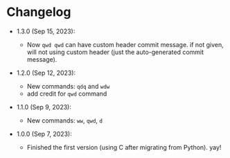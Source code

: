 # Changelog


- 1.3.0 (Sep 15, 2023):
    - Now `qwd qwd` can have custom header commit message. if not given, will not using custom header (just the auto-generated commit message).

- 1.2.0 (Sep 12, 2023):
    - New commands: `qdq` and `wdw`
    - add credit for `qwd` command

- 1.1.0 (Sep 9, 2023):
    - New commands: `ww`, `qwd`, `d`

- 1.0.0 (Sep 7, 2023):
    - Finished the first version (using C after migrating from Python). yay!
